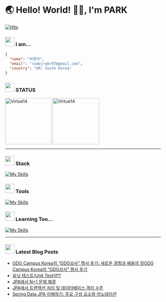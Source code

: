 # 🌏 Hello! World! 👋🏻, I'm PARK

[![Hits](https://hits.seeyoufarm.com/api/count/incr/badge.svg?url=https%3A%2F%2Fgithub.com%2FVirtue14&count_bg=%23B1C978&title_bg=%23000000&icon=&icon_color=%23E7E7E7&title=%F0%9F%91%80++Today's+Visits+%2F+Total+Visits&edge_flat=false)](https://hits.seeyoufarm.com)

### <img src="https://noticon-static.tammolo.com/dgggcrkxq/image/upload/v1567593192/noticon/za5oft8gpi5yabrlvgfp.gif" width="30" /> I am...

``` json
{ 
  "name": "박경덕",
  "email": "rudejrqkr97@gmail.com",
  "country": "KR: South Korea"
}
```
### <img src="https://noticon-static.tammolo.com/dgggcrkxq/image/upload/v1686716361/noticon/iatvfqtd2vdkboxt13d8.gif" width="30" /> STATUS
<div>
<img src="https://github-readme-stats.vercel.app/api?username=Virtue14&show_icons=true&locale=en&theme=radical" alt="Virtue14" height="150" align="center" />
<img src="https://github-readme-stats.vercel.app/api/top-langs?username=Virtue14&show_icons=true&locale=en&layout=compact&theme=dark" alt="Virtue14" height="150" align="center" />
</div>

---

### <img src="https://noticon-static.tammolo.com/dgggcrkxq/image/upload/v1673344675/noticon/ftoiwdw09co3cunifudf.gif" width="30" /> Stack
[![My Skills](https://skillicons.dev/icons?i=java,spring,vue,mysql,redis,git,github,githubactions,docker,aws&perline=5)](https://skillicons.dev)

### <img src="https://noticon-static.tammolo.com/dgggcrkxq/image/upload/v1670808982/noticon/rsidlbh01eu3ycxond0r.gif" width="30" /> Tools
[![My Skills](https://skillicons.dev/icons?i=idea,vscode,notion,slack)](https://skillicons.dev)

### <img src="https://noticon-static.tammolo.com/dgggcrkxq/image/upload/v1586271553/noticon/nus6dsqgee1cfqy78el1.gif" width="30" /> Learning Too...
[![My Skills](https://skillicons.dev/icons?i=kotlin,elasticsearch,kafka,kubernetes&perline=5)](https://skillicons.dev)

---

### <img src="https://noticon-static.tammolo.com/dgggcrkxq/image/upload/v1605926847/noticon/ku5wj788ubjwba7pecrw.png" width="30" /> Latest Blog Posts

- [GDG Campus Korea의 &ldquo;GDG상사&rdquo; 행사 후기: 새로운 경험과 배움의 장GDG Campus Korea의 &ldquo;GDG상사&rdquo; 행사 후기](https://virtue14.tistory.com/entry/GDG-Campus-Korea%EC%9D%98-%E2%80%9CGDG%EC%83%81%EC%82%AC%E2%80%9D-%ED%96%89%EC%82%AC-%ED%9B%84%EA%B8%B0-%EC%83%88%EB%A1%9C%EC%9A%B4-%EA%B2%BD%ED%97%98%EA%B3%BC-%EB%B0%B0%EC%9B%80%EC%9D%98-%EC%9E%A5GDG-Campus-Korea%EC%9D%98-%E2%80%9CGDG%EC%83%81%EC%82%AC%E2%80%9D-%ED%96%89%EC%82%AC-%ED%9B%84%EA%B8%B0)
- [유닛 테스트(Unit Test)란?](https://virtue14.tistory.com/entry/%EC%9C%A0%EB%8B%9B-%ED%85%8C%EC%8A%A4%ED%8A%B8Unit-Test%EB%9E%80)
- [JPA에서 N+1 문제 해결](https://virtue14.tistory.com/entry/JPA%EC%97%90%EC%84%9C-N1-%EB%AC%B8%EC%A0%9C-%ED%95%B4%EA%B2%B0)
- [JPA에서 트랜잭션 처리 및 데이터베이스 격리 수준](https://virtue14.tistory.com/entry/JPA%EC%97%90%EC%84%9C-%ED%8A%B8%EB%9E%9C%EC%9E%AD%EC%85%98-%EC%B2%98%EB%A6%AC-%EB%B0%8F-%EB%8D%B0%EC%9D%B4%ED%84%B0%EB%B2%A0%EC%9D%B4%EC%8A%A4-%EA%B2%A9%EB%A6%AC-%EC%88%98%EC%A4%80)
- [Spring Data JPA 이해하기: 주요 구성 요소와 어노테이션](https://virtue14.tistory.com/entry/Spring-Data-JPA-%EC%9D%B4%ED%95%B4%ED%95%98%EA%B8%B0-%EC%A3%BC%EC%9A%94-%EA%B5%AC%EC%84%B1-%EC%9A%94%EC%86%8C%EC%99%80-%EC%96%B4%EB%85%B8%ED%85%8C%EC%9D%B4%EC%85%98)

